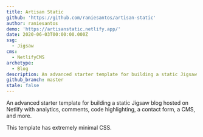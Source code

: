 ```yaml
---
title: Artisan Static
github: 'https://github.com/raniesantos/artisan-static'
author: raniesantos
demo: 'https://artisanstatic.netlify.app/'
date: 2020-06-03T00:00:00.000Z
ssg:
  - Jigsaw
cms:
  - NetlifyCMS
archetype:
  - Blog
description: An advanced starter template for building a static Jigsaw blog.
github_branch: master
stale: false
---
```


An advanced starter template for building a static Jigsaw blog hosted on Netlify with analytics, comments, code highlighting, a contact form, a CMS, and more.

This template has extremely minimal CSS.
